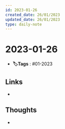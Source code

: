 ```yaml
---
id: 2023-01-26
created_date: 26/01/2023
updated_date: 26/01/2023
type: daily-note
---
```


# 2023-01-26
- **🏷️Tags** : #01-2023  
## Links
- 
## Thoughts
- 